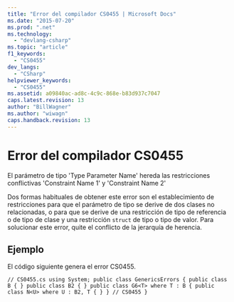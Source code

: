 ```yaml
---
title: "Error del compilador CS0455 | Microsoft Docs"
ms.date: "2015-07-20"
ms.prod: ".net"
ms.technology: 
  - "devlang-csharp"
ms.topic: "article"
f1_keywords: 
  - "CS0455"
dev_langs: 
  - "CSharp"
helpviewer_keywords: 
  - "CS0455"
ms.assetid: a09840ac-ad8c-4c9c-868e-b83d937c7047
caps.latest.revision: 13
author: "BillWagner"
ms.author: "wiwagn"
caps.handback.revision: 13
---
```

# Error del compilador CS0455
El parámetro de tipo 'Type Parameter Name' hereda las restricciones conflictivas 'Constraint Name 1' y 'Constraint Name 2'  
  
 Dos formas habituales de obtener este error son el establecimiento de restricciones para que el parámetro de tipo se derive de dos clases no relacionadas, o para que se derive de una restricción de tipo de referencia o de tipo de clase y una restricción `struct` de tipo o tipo de valor. Para solucionar este error, quite el conflicto de la jerarquía de herencia.  
  
## Ejemplo  
 El código siguiente genera el error CS0455.  
  
```  
// CS0455.cs using System; public class GenericsErrors { public class B { } public class B2 { } public class G6<T> where T : B { public class N<U> where U : B2, T { } } // CS0455 }  
```